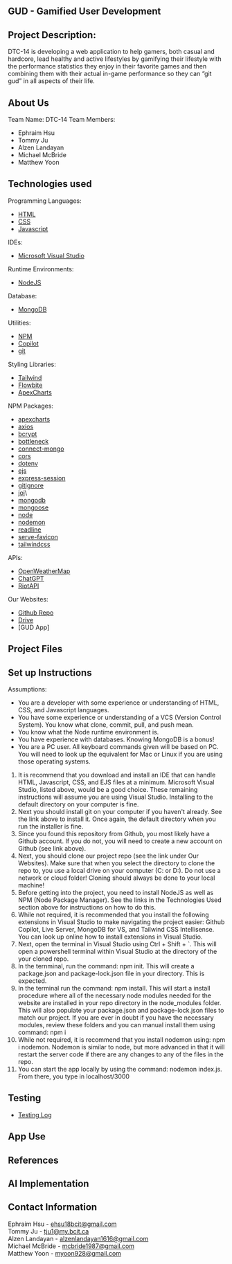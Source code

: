 ## GUD - Gamified User Development

## Project Description:
DTC-14 is developing a web application to help gamers, both casual and hardcore, lead healthy and active lifestyles by gamifying their lifestyle with the performance statistics they enjoy in their favorite games and then combining them with their actual in-game performance so they can “git gud” in all aspects of their life.

## About Us
Team Name: DTC-14
Team Members: 
- Ephraim Hsu
- Tommy Ju
- Alzen Landayan
- Michael McBride
- Matthew Yoon

## Technologies used

Programming Languages:
- [HTML](https://www.w3schools.com/html/)
- [CSS](https://www.w3schools.com/css/)
- [Javascript](https://www.w3schools.com/js/)

IDEs:
- [Microsoft Visual Studio](https://visualstudio.microsoft.com/)

Runtime Environments:
- [NodeJS](https://nodejs.org/en)

Database: 
- [MongoDB](https://www.mongodb.com/)

Utilities:
- [NPM](https://www.npmjs.com/)
- [Copilot](https://github.com/features/copilot)
- [git](https://git-scm.com/)

Styling Libraries:
- [Tailwind](https://tailwindcss.com/)
- [Flowbite](https://flowbite.com/)
- [ApexCharts](https://apexcharts.com/)

NPM Packages:
- [apexcharts](https://www.npmjs.com/package/apexcharts)
- [axios](https://www.npmjs.com/package/axios)
- [bcrypt](https://www.npmjs.com/package/bcrypt)
- [bottleneck](https://www.npmjs.com/package/bottleneck)
- [connect-mongo](https://www.npmjs.com/package/connect-mongo)
- [cors](https://www.npmjs.com/package/cors)
- [dotenv](https://www.npmjs.com/package/dotenv)
- [ejs](https://www.npmjs.com/package/ejs)
- [express-session](https://www.npmjs.com/package/express-session)
- [gitignore](https://www.npmjs.com/package/gitignore)
- [joi](https://www.npmjs.com/package/joi)\
- [mongodb](https://www.npmjs.com/package/mongodb)
- [mongoose](https://www.npmjs.com/package/mongoose)
- [node](https://www.npmjs.com/package/node)
- [nodemon](https://www.npmjs.com/package/nodemon)
- [readline](https://www.npmjs.com/package/readline)
- [serve-favicon](https://www.npmjs.com/package/serve-favicon)
- [tailwindcss](https://www.npmjs.com/package/tailwindcss)

APIs:
- [OpenWeatherMap](https://openweathermap.org/)
- [ChatGPT](https://platform.openai.com/docs/overview)
- [RiotAPI](https://developer.riotgames.com/)

Our Websites:
- [Github Repo](https://github.com/TommyJu/2800-202410-DTC14/tree/dev)
- [Drive](https://drive.google.com/drive/folders/1zTf8fKFSBhaj_pGA8hPnRvvesX9evUct?usp=sharing)
- [GUD App]

## Project Files

## Set up Instructions

Assumptions: 
 - You are a developer with some experience or understanding of HTML, CSS, and Javascript languages.  
 - You have some experience or understanding of a VCS (Version Control System). You know what clone, commit, pull, and push mean.  
 - You know what the Node runtime environment is.
 - You have experience with databases.  Knowing MongoDB is a bonus!
 - You are a PC user.  All keyboard commands given will be based on PC.  You will need to look up the equivalent for Mac or Linux if you are using those operating systems.

1. It is recommend that you download and install an IDE that can handle HTML, Javascript, CSS, and EJS files at a minimum.  Microsoft Visual Studio, listed above, would be a good choice.  These remaining instructions will assume you are using Visual Studio. Installing to the default directory on your computer is fine.
2. Next you should install git on your computer if you haven't already. See the link above to install it.  Once again, the default directory when you run the installer is fine.
3. Since you found this repository from Github, you most likely have a Github account.  If you do not, you will need to create a new account on Github (see link above).  
4. Next, you should clone our project repo (see the link under Our Websites). Make sure that when you select the directory to clone the repo to, you use a local drive on your computer (C: or D:). Do not use a network or cloud folder!  Cloning should always be done to your local machine!
5. Before getting into the project, you need to install NodeJS as well as NPM (Node Package Manager).  See the links in the Technologies Used section above for instructions on how to do this.
6. While not required, it is recommended that you install the following extensions in Visual Studio to make navigating the project easier: Github Copilot, Live Server, MongoDB for VS, and Tailwind CSS Intellisense.  You can look up online how to install extensions in Visual Studio.
7. Next, open the terminal in Visual Studio using Ctrl + Shift + `.  This will open a powershell terminal within Visual Studio at the directory of the your cloned repo. 
8. In the ternminal, run the command: npm init.  This will create a package.json and package-lock.json file in your directory. This is expected.
8. In the terminal run the command: npm install.  This will start a install procedure where all of the necessary node modules needed for the website are installed in your repo directory in the node_modules folder.  This will also populate your package.json and package-lock.json files to match our project. If you are ever in doubt if you have the necessary modules, review these folders and you can manual install them using command: npm i <module name>
10. While not required, it is recommend that you install nodemon using: npm i nodemon.  Nodemon is similar to node, but more advanced in that it will restart the server code if there are any changes to any of the files in the repo.
11.  You can start the app locally by using the command: nodemon index.js.  From there, you type in localhost/3000

## Testing
- [Testing Log](https://docs.google.com/spreadsheets/d/1s7U9PNt-C_CLHe35D92rPmViHjbnB3pAfi7hmVTAtvA/edit?usp=sharing)

## App Use

## References

## AI Implementation

## Contact Information
Ephraim Hsu - ehsu18bcit@gmail.com\
Tommy Ju - tju1@my.bcit.ca\
Alzen Landayan - alzenlandayan1616@gmail.com\
Michael McBride - mcbride1987@gmail.com\
Matthew Yoon - myoon928@gmail.com